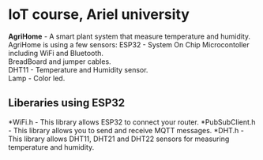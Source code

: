 # IoT course, Ariel university
**AgriHome** - A smart plant system that measure temperature and humidity. <br />
AgriHome is using a few sensors:
ESP32 - System On Chip Microcontoller including WiFi and Bluetooth.<br />
BreadBoard and jumper cables.<br />
DHT11 - Temperature and Humidity sensor.<br />
Lamp - Color led. <br />


## Liberaries using ESP32
 *WiFi.h - This library allows ESP32 to connect your router.
 *PubSubClient.h - This library allows you to send and receive MQTT messages.
 *DHT.h - This library allows DHT11, DHT21 and DHT22 sensors for measuring temperature and humidity.


